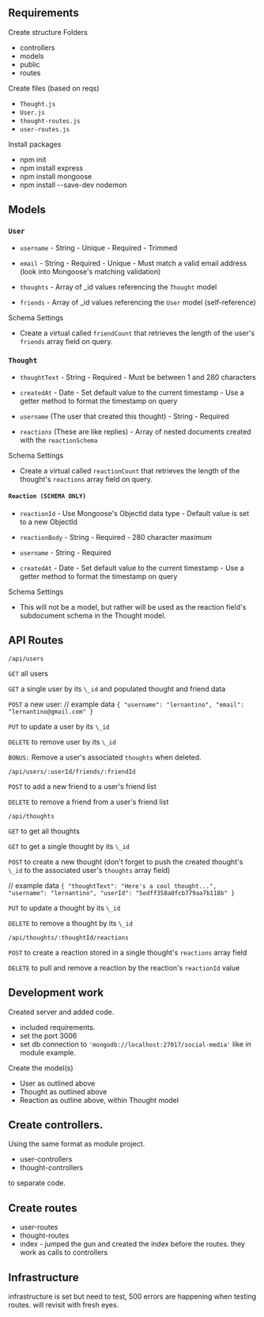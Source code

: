 ## Requirements

Create structure
Folders

- controllers
- models
- public
- routes

Create files (based on reqs)

- `Thought.js`
- `User.js`
- `thought-routes.js`
- `user-routes.js`

Install packages

- npm init
- npm install express
- npm install mongoose
- npm install --save-dev nodemon

## Models

### `User`

- `username` - String - Unique - Required - Trimmed

- `email` - String - Required - Unique - Must match a valid email address (look into Mongoose's matching validation)

- `thoughts` - Array of \_id values referencing the `Thought` model

- `friends` - Array of \_id values referencing the `User` model (self-reference)

Schema Settings

- Create a virtual called `friendCount` that retrieves the length of the user's `friends` array field on query.

### `Thought`

- `thoughtText` - String - Required - Must be between 1 and 280 characters

- `createdAt` - Date - Set default value to the current timestamp - Use a getter method to format the timestamp on query

- `username` (The user that created this thought) - String - Required

- `reactions` (These are like replies) - Array of nested documents created with the `reactionSchema`

Schema Settings

- Create a virtual called `reactionCount` that retrieves the length of the thought's `reactions` array field on query.

#### `Reaction (SCHEMA ONLY)`

- `reactionId` - Use Mongoose's ObjectId data type - Default value is set to a new ObjectId

- `reactionBody` - String - Required - 280 character maximum

- `username` - String - Required

- `createdAt` - Date - Set default value to the current timestamp - Use a getter method to format the timestamp on query

Schema Settings

- This will not be a model, but rather will be used as the reaction field's subdocument schema in the Thought model.

## API Routes

`/api/users`

`GET` all users

`GET` a single user by its `\_id` and populated thought and friend data

`POST` a new user:
// example data
`{ "username": "lernantino", "email": "lernantino@gmail.com" }`

`PUT` to update a user by its `\_id`

`DELETE` to remove user by its `\_id`

`BONUS:` Remove a user's associated `thoughts` when deleted.

`/api/users/:userId/friends/:friendId`

`POST` to add a new friend to a user's friend list

`DELETE` to remove a friend from a user's friend list

`/api/thoughts`

`GET` to get all thoughts

`GET` to get a single thought by its `\_id`

`POST` to create a new thought (don't forget to push the created thought's `\_id` to the associated user's `thoughts` array field)

// example data
`{ "thoughtText": "Here's a cool thought...", "username": "lernantino", "userId": "5edff358a0fcb779aa7b118b" }`

`PUT` to update a thought by its `\_id`

`DELETE` to remove a thought by its `\_id`

`/api/thoughts/:thoughtId/reactions`

`POST` to create a reaction stored in a single thought's `reactions` array field

`DELETE` to pull and remove a reaction by the reaction's `reactionId` value

## Development work

Created server and added code.

- included requirements.
- set the port 3006
- set db connection to `'mongodb://localhost:27017/social-media'` like in module example.

Create the model(s)

- User as outlined above
- Thought as outlined above
- Reaction as outline above, within Thought model

## Create controllers.

Using the same format as module project.

- user-controllers
- thought-controllers

to separate code.

## Create routes

- user-routes
- thought-routes
- index - jumped the gun and created the index before the routes.
  they work as calls to controllers

## Infrastructure

infrastructure is set but need to test, 500 errors are happening when testing routes. will revisit with fresh eyes.
